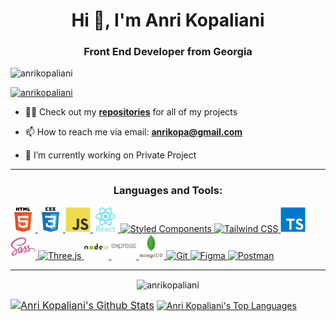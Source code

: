 <h1 align="center">Hi 👋, I'm Anri Kopaliani</h1>
<h3 align="center">Front End Developer from Georgia</h3>

<p align="left"> <img src="https://komarev.com/ghpvc/?username=anrikopaliani&label=Profile%20views&color=3f5427&style=plastic" alt="anrikopaliani" /> </p>


<p align="left"> <a href="https://github.com/ryo-ma/github-profile-trophy"><img src="https://github-profile-trophy.vercel.app/?username=anrikopaliani" alt="anrikopaliani" /></a> </p>



- 👨‍💻 Check out my <a href="https://github.com/anrikopaliani?tab=repositories"><b>repositories</b></a> for all of my projects

- 📫 How to reach me via email: <b>anrikopa@gmail.com</b>

- 🔭 I’m currently working on Private Project
<hr></hr>

<h3 align="center">Languages and Tools:</h3>
<p align="left">
  <a href="https://www.w3schools.com/html/" target="_blank" rel="noreferrer">
    <img src="https://raw.githubusercontent.com/devicons/devicon/master/icons/html5/html5-original-wordmark.svg" alt="HTML5" width="40" height="40"/>
  </a>
  <a href="https://www.w3schools.com/css/" target="_blank" rel="noreferrer">
    <img src="https://raw.githubusercontent.com/devicons/devicon/master/icons/css3/css3-original-wordmark.svg" alt="CSS3" width="40" height="40"/>
  </a>
  <a href="https://developer.mozilla.org/en-US/docs/Web/JavaScript" target="_blank" rel="noreferrer">
    <img src="https://raw.githubusercontent.com/devicons/devicon/master/icons/javascript/javascript-original.svg" alt="JavaScript" width="40" height="40"/>
  </a>
  <a href="https://reactjs.org/" target="_blank" rel="noreferrer">
    <img src="https://raw.githubusercontent.com/devicons/devicon/master/icons/react/react-original-wordmark.svg" alt="React" width="40" height="40"/>
  </a>
  <a href="https://styled-components.com/" target="_blank" rel="noreferrer">
    <img src="https://styled-components.com/logo.png" alt="Styled Components" width="40" height="40"/>
  </a>
  <a href="https://tailwindcss.com/" target="_blank" rel="noreferrer">
    <img src="https://www.vectorlogo.zone/logos/tailwindcss/tailwindcss-icon.svg" alt="Tailwind CSS" width="40" height="40"/>
  </a>
  <a href="https://www.typescriptlang.org/" target="_blank" rel="noreferrer">
    <img src="https://raw.githubusercontent.com/devicons/devicon/master/icons/typescript/typescript-original.svg" alt="TypeScript" width="40" height="40"/>
  </a>
  <a href="https://sass-lang.com/" target="_blank" rel="noreferrer">
    <img src="https://raw.githubusercontent.com/devicons/devicon/master/icons/sass/sass-original.svg" alt="Sass" width="40" height="40"/>
  </a>
  <a href="https://threejs.org/" target="_blank" rel="noreferrer">
    <img src="https://threejs.org/files/favicon.ico" alt="Three.js" width="40" height="40"/>
  </a>
  <a href="https://nodejs.org/" target="_blank" rel="noreferrer">
    <img src="https://raw.githubusercontent.com/devicons/devicon/master/icons/nodejs/nodejs-original-wordmark.svg" alt="Node.js" width="40" height="40"/>
  </a>
  <a href="https://expressjs.com/" target="_blank" rel="noreferrer">
    <img src="https://raw.githubusercontent.com/devicons/devicon/master/icons/express/express-original-wordmark.svg" alt="Express.js" width="40" height="40"/>
  </a>
  <a href="https://www.mongodb.com/" target="_blank" rel="noreferrer">
    <img src="https://raw.githubusercontent.com/devicons/devicon/master/icons/mongodb/mongodb-original-wordmark.svg" alt="MongoDB" width="40" height="40"/>
  </a>
  <a href="https://git-scm.com/" target="_blank" rel="noreferrer">
    <img src="https://www.vectorlogo.zone/logos/git-scm/git-scm-icon.svg" alt="Git" width="40" height="40"/>
  </a>
  <a href="https://www.figma.com/" target="_blank" rel="noreferrer">
    <img src="https://www.vectorlogo.zone/logos/figma/figma-icon.svg" alt="Figma" width="40" height="40"/>
  </a>
    <a href="https://postman.com" target="_blank" rel="noreferrer">
    <img src="https://www.vectorlogo.zone/logos/getpostman/getpostman-icon.svg" alt="Postman" width="40" height="40"/>
  </a>
</p>



<!--
![snake gif](https://github.com/Tusho7/Tusho7/blob/output/github-contribution-grid-snake.gif)
-->

<hr></hr>

<p align="center"><img align="center" src="https://github-readme-streak-stats.herokuapp.com/?user=anrikopaliani&theme=radical&border=7F3FBF&background=0D1117" alt="anrikopaliani" /></p>

<a> 
  <a href="https://github.com/anrikopaliani"><img alt="Anri Kopaliani's Github Stats" src="https://denvercoder1-github-readme-stats.vercel.app/api?username=Tusho7&show_icons=true&count_private=true&theme=react&border_color=7F3FBF&bg_color=0D1117&title_color=CDB4DB&icon_color=CDB4DB" height="150px" width="49.5%" style="font-size: 16px;"/></a>
  <a href="https://github.com/anrikopaliani"><img alt="Anri Kopaliani's Top Languages" src="https://denvercoder1-github-readme-stats.vercel.app/api/top-langs/?username=anrikopaliani&langs_count=8&layout=compact&theme=react&border_color=7F3FBF&bg_color=0D1117&title_color=CDB4DB&icon_color=CDB4DB" height="150px" width="49.5%"/></a>
  <br/>
</a>
